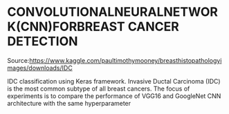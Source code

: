 # CONVOLUTIONALNEURALNETWORK(CNN)FORBREAST CANCER DETECTION
Source:https://www.kaggle.com/paultimothymooney/breasthistopathologyimages/downloads/IDC

IDC classification using Keras framework.
Invasive Ductal Carcinoma (IDC) is the most common subtype of all
breast cancers.
The focus of experiments is to compare the performance of VGG16
and GoogleNet CNN architecture with the same hyperparameter
